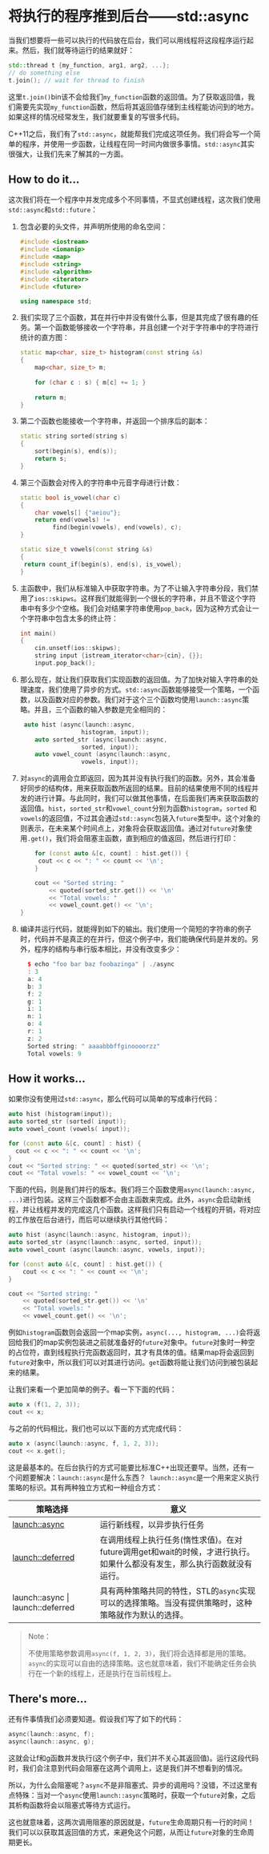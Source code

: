# 将执行的程序推到后台——std::async

当我们想要将一些可以执行的代码放在后台，我们可以用线程将这段程序运行起来。然后，我们就等待运行的结果就好：

```c++
std::thread t {my_function, arg1, arg2, ...};
// do something else
t.join(); // wait for thread to finish
```

这里`t.join()`bin该不会给我们`my_function`函数的返回值。为了获取返回值，我们需要先实现`my_function`函数，然后将其返回值存储到主线程能访问到的地方。如果这样的情况经常发生，我们就要重复的写很多代码。

C++11之后，我们有了`std::async`，就能帮我们完成这项任务。我们将会写一个简单的程序，并使用一步函数，让线程在同一时间内做很多事情。`std::async`其实很强大，让我们先来了解其的一方面。

## How to do it...

这次我们将在一个程序中并发完成多个不同事情，不显式创建线程，这次我们使用`std::async`和`std::future`：

1. 包含必要的头文件，并声明所使用的命名空间：

   ```c++
   #include <iostream>
   #include <iomanip>
   #include <map>
   #include <string>
   #include <algorithm>
   #include <iterator>
   #include <future>
   
   using namespace std;
   ```

2. 我们实现了三个函数，其在并行中并没有做什么事，但是其完成了很有趣的任务。第一个函数能够接收一个字符串，并且创建一个对于字符串中的字符进行统计的直方图：

   ```c++
   static map<char, size_t> histogram(const string &s)
   {
       map<char, size_t> m;
       
       for (char c : s) { m[c] += 1; }
       
       return m;
   }
   ```

3. 第二个函数也能接收一个字符串，并返回一个排序后的副本：

   ```c++
   static string sorted(string s)
   {
       sort(begin(s), end(s));
       return s;
   }
   ```

4. 第三个函数会对传入的字符串中元音字母进行计数：

   ```c++
   static bool is_vowel(char c)
   {
       char vowels[] {"aeiou"};
       return end(vowels) !=
       		find(begin(vowels), end(vowels), c);
   }
   
   static size_t vowels(const string &s)
   {
   	return count_if(begin(s), end(s), is_vowel);
   }
   ```

5. 主函数中，我们从标准输入中获取字符串。为了不让输入字符串分段，我们禁用了`ios::skipws`。这样我们就能得到一个很长的字符串，并且不管这个字符串中有多少个空格。我们会对结果字符串使用`pop_back`，因为这种方式会让一个字符串中包含太多的终止符：

   ```c++
   int main()
   {
       cin.unsetf(ios::skipws);
       string input {istream_iterator<char>{cin}, {}};
       input.pop_back();
   ```

6. 那么现在，就让我们获取我们实现函数的返回值。为了加快对输入字符串的处理速度，我们使用了异步的方式。`std::async`函数能够接受一个策略，一个函数，以及函数对应的参数。我们对于这个三个函数均使用`launch::async`策略。并且，三个函数的输入参数是完全相同的：

   ```c++
   	auto hist (async(launch::async,
       				histogram, input));
       auto sorted_str (async(launch::async,
       				sorted, input));
       auto vowel_count (async(launch::async,
       				vowels, input));
   ```

7. 对`async`的调用会立即返回，因为其并没有执行我们的函数。另外，其会准备好同步的结构体，用来获取函数所返回的结果。目前的结果使用不同的线程并发的进行计算。与此同时，我们可以做其他事情，在后面我们再来获取函数的返回值。`hist`，`sorted_str`和`vowel_count`分别为函数`histogram`，`sorted` 和`vowels`的返回值，不过其会通过`std::async`包装入`future`类型中。这个对象的则表示，在未来某个时间点上，对象将会获取返回值。通过对`future`对象使用`.get()`，我们将会阻塞主函数，直到相应的值返回，然后进行打印：

   ```c++
       for (const auto &[c, count] : hist.get()) {
       	cout << c << ": " << count << '\n';
       }
   
       cout << "Sorted string: "
           << quoted(sorted_str.get()) << '\n'
           << "Total vowels: "
           << vowel_count.get() << '\n';
   }
   ```

8. 编译并运行代码，就能得到如下的输出。我们使用一个简短的字符串的例子时，代码并不是真正的在并行，但这个例子中，我们能确保代码是并发的。另外，程序的结构与串行版本相比，并没有改变多少：

    ```c++
      $ echo "foo bar baz foobazinga" | ./async
      : 3
      a: 4
      b: 3
      f: 2
      g: 1
      i: 1
      n: 1
      o: 4
      r: 1
      z: 2
      Sorted string: " aaaabbbffginoooorzz"
      Total vowels: 9
    ```

## How it works...

如果你没有使用过`std::async`，那么代码可以简单的写成串行代码：

```c++
auto hist (histogram(input));
auto sorted_str (sorted( input));
auto vowel_count (vowels( input));

for (const auto &[c, count] : hist) {
  cout << c << ": " << count << '\n';
}
cout << "Sorted string: " << quoted(sorted_str) << '\n';
cout << "Total vowels: " << vowel_count << '\n';
```

下面的代码，则是我们并行的版本。我们将三个函数使用`async(launch::async, ...)`进行包装。这样三个函数都不会由主函数来完成。此外，`async`会启动新线程，并让线程并发的完成这几个函数。这样我们只有启动一个线程的开销，将对应的工作放在后台进行，而后可以继续执行其他代码：

```c++
auto hist (async(launch::async, histogram, input));
auto sorted_str (async(launch::async, sorted, input));
auto vowel_count (async(launch::async, vowels, input));

for (const auto &[c, count] : hist.get()) {
	cout << c << ": " << count << '\n';
}

cout << "Sorted string: "
    << quoted(sorted_str.get()) << '\n'
    << "Total vowels: "
    << vowel_count.get() << '\n';
```

例如`histogram`函数则会返回一个map实例，`async(..., histogram, ...)`会将返回给我们的map实例包装进之前就准备好的`future`对象中。`future`对象时一种空的占位符，直到线程执行完函数返回时，其才有具体的值。结果map将会返回到`future`对象中，所以我们可以对其进行访问。`get`函数将能让我们访问到被包装起来的结果。

让我们来看一个更加简单的例子。看一下下面的代码：

```c++
auto x (f(1, 2, 3));
cout << x;
```

与之前的代码相比，我们也可以以下面的方式完成代码：

```c++
auto x (async(launch::async, f, 1, 2, 3));
cout << x.get();
```

这是最基本的。在后台执行的方式可能要比标准C++出现还要早。当然，还有一个问题要解决：`launch::async`是什么东西？` launch::async`是一个用来定义执行策略的标识。其有两种独立方式和一种组合方式：

| 策略选择                                                     | 意义                                                         |
| ------------------------------------------------------------ | ------------------------------------------------------------ |
| [launch::async](http://zh.cppreference.com/w/cpp/thread/launch) | 运行新线程，以异步执行任务                                   |
| [launch::deferred](http://zh.cppreference.com/w/cpp/thread/launch) | 在调用线程上执行任务(惰性求值)。在对future调用get和wait的时候，才进行执行。如果什么都没有发生，那么执行函数就没有运行。 |
| launch::async \| launch::deferred                            | 具有两种策略共同的特性，STL的`async`实现可以的选择策略。当没有提供策略时，这种策略就作为默认的选择。 |

> Note：
>
> 不使用策略参数调用`async(f, 1, 2, 3)`，我们将会选择都是用的策略。`async`的实现可以自由的选择策略。这也就意味着，我们不能确定任务会执行在一个新的线程上，还是执行在当前线程上。

## There's more...

还有件事情我们必须要知道。假设我们写了如下的代码：

```c++
async(launch::async, f);
async(launch::async, g);
```

这就会让f和g函数并发执行(这个例子中，我们并不关心其返回值)。运行这段代码时，我们会注意到代码会阻塞在这两个调用上，这是我们并不想看到的情况。

所以，为什么会阻塞呢？`async`不是非阻塞式、异步的调用吗？没错，不过这里有点特殊：当对一个`async`使用`launch::async`策略时，获取一个`future`对象，之后其析构函数将会以阻塞式等待方式运行。

这也就意味着，这两次调用阻塞的原因就是，`future`生命周期只有一行的时间！我们可以以获取其返回值的方式，来避免这个问题，从而让`future`对象的生命周期更长。